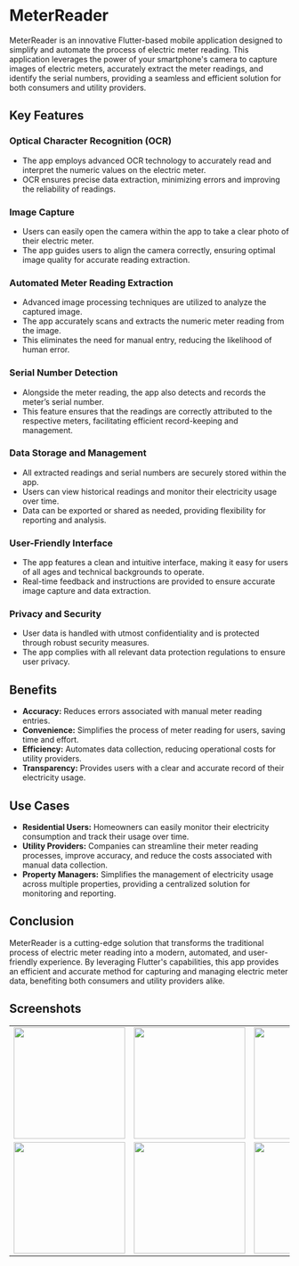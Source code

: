 # MeterReader

MeterReader is an innovative Flutter-based mobile application designed to simplify and automate the process of electric meter reading. This application leverages the power of your smartphone's camera to capture images of electric meters, accurately extract the meter readings, and identify the serial numbers, providing a seamless and efficient solution for both consumers and utility providers.

## Key Features
### Optical Character Recognition (OCR)
- The app employs advanced OCR technology to accurately read and interpret the numeric values on the electric meter.
- OCR ensures precise data extraction, minimizing errors and improving the reliability of readings.

### Image Capture
- Users can easily open the camera within the app to take a clear photo of their electric meter.
- The app guides users to align the camera correctly, ensuring optimal image quality for accurate reading extraction.

### Automated Meter Reading Extraction
- Advanced image processing techniques are utilized to analyze the captured image.
- The app accurately scans and extracts the numeric meter reading from the image.
- This eliminates the need for manual entry, reducing the likelihood of human error.

### Serial Number Detection
- Alongside the meter reading, the app also detects and records the meter’s serial number.
- This feature ensures that the readings are correctly attributed to the respective meters, facilitating efficient record-keeping and management.

### Data Storage and Management
- All extracted readings and serial numbers are securely stored within the app.
- Users can view historical readings and monitor their electricity usage over time.
- Data can be exported or shared as needed, providing flexibility for reporting and analysis.

### User-Friendly Interface
- The app features a clean and intuitive interface, making it easy for users of all ages and technical backgrounds to operate.
- Real-time feedback and instructions are provided to ensure accurate image capture and data extraction.

### Privacy and Security
- User data is handled with utmost confidentiality and is protected through robust security measures.
- The app complies with all relevant data protection regulations to ensure user privacy.

## Benefits
- **Accuracy:** Reduces errors associated with manual meter reading entries.
- **Convenience:** Simplifies the process of meter reading for users, saving time and effort.
- **Efficiency:** Automates data collection, reducing operational costs for utility providers.
- **Transparency:** Provides users with a clear and accurate record of their electricity usage.

## Use Cases
- **Residential Users:** Homeowners can easily monitor their electricity consumption and track their usage over time.
- **Utility Providers:** Companies can streamline their meter reading processes, improve accuracy, and reduce the costs associated with manual data collection.
- **Property Managers:** Simplifies the management of electricity usage across multiple properties, providing a centralized solution for monitoring and reporting.

## Conclusion
MeterReader is a cutting-edge solution that transforms the traditional process of electric meter reading into a modern, automated, and user-friendly experience. By leveraging Flutter's capabilities, this app provides an efficient and accurate method for capturing and managing electric meter data, benefiting both consumers and utility providers alike.

## Screenshots

<table>
  <tr>
    <td><img src="https://github.com/user-attachments/assets/64475197-250d-4d95-b63f-5906626f3a44" width="200"></td>
    <td><img src="https://github.com/user-attachments/assets/6bc6f8fe-de2e-4618-ac66-3d338e397efa" width="200"></td>
    <td><img src="https://github.com/user-attachments/assets/7f18e899-355f-4145-bed1-681734b8828a" width="200"></td>
  </tr>
  <tr>
    <td><img src="https://github.com/user-attachments/assets/3e13c801-653a-437e-bb8e-0844beb1d559" width="200"></td>
    <td><img src="https://github.com/user-attachments/assets/522fb413-238f-4ae7-96ab-ef22b7a8d792" width="200"></td>
    <td><img src="https://github.com/user-attachments/assets/9d1ef911-1d0b-4578-b2a7-00fedc84be19" width="200"></td>
  </tr>
</table>

